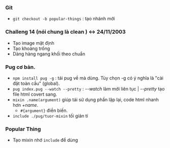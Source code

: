 ### Git

- `git checkout -b popular-things` : tạo nhánh mới

### Challeng 14 (nói chung là clean ) <-> 24/11/2003

- Tạo image mặt định
- Tạo khoảng trống
- Dàng hàng ngang khối theo chuẩn

### Pug cơ bản.

- `npm install pug -g` : tải pug về mà dùng. Tùy chọn -g có ý nghĩa là "cài đặt toàn cầu" (global).
- `pug index.pug --watch --pretty` : _--watch_ làm mới liên tục | _--pretty_ tạo file html covert sang.
- `mixin .name(argument)` giúp tái sử dụng phần lập lại, code html nhanh hơn _+name_.
  - `#{argument}` điền biến.
- `include ./pug/tuor-mixin` tối giản tí

### Popular Thing

- Tạo mixin nhớ `include` để dùng
